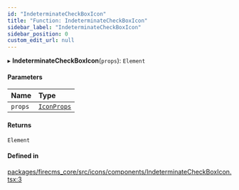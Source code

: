 ```yaml
---
id: "IndeterminateCheckBoxIcon"
title: "Function: IndeterminateCheckBoxIcon"
sidebar_label: "IndeterminateCheckBoxIcon"
sidebar_position: 0
custom_edit_url: null
---
```


▸ **IndeterminateCheckBoxIcon**(`props`): `Element`

#### Parameters

| Name | Type |
| :------ | :------ |
| `props` | [`IconProps`](../types/IconProps.md) |

#### Returns

`Element`

#### Defined in

[packages/firecms_core/src/icons/components/IndeterminateCheckBoxIcon.tsx:3](https://github.com/FireCMSco/firecms/blob/d45f3739/packages/firecms_core/src/icons/components/IndeterminateCheckBoxIcon.tsx#L3)

